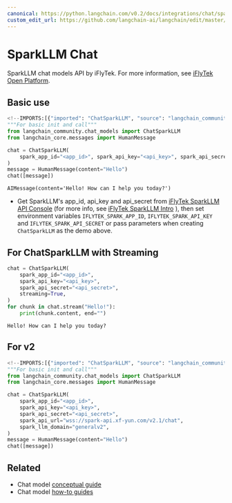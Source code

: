 ```yaml
---
canonical: https://python.langchain.com/v0.2/docs/integrations/chat/sparkllm/
custom_edit_url: https://github.com/langchain-ai/langchain/edit/master/docs/docs/integrations/chat/sparkllm.ipynb
---
```


# SparkLLM Chat

SparkLLM chat models API by iFlyTek. For more information, see [iFlyTek Open Platform](https://www.xfyun.cn/).

## Basic use


```python
<!--IMPORTS:[{"imported": "ChatSparkLLM", "source": "langchain_community.chat_models", "docs": "https://api.python.langchain.com/en/latest/chat_models/langchain_community.chat_models.sparkllm.ChatSparkLLM.html", "title": "SparkLLM Chat"}, {"imported": "HumanMessage", "source": "langchain_core.messages", "docs": "https://api.python.langchain.com/en/latest/messages/langchain_core.messages.human.HumanMessage.html", "title": "SparkLLM Chat"}]-->
"""For basic init and call"""
from langchain_community.chat_models import ChatSparkLLM
from langchain_core.messages import HumanMessage

chat = ChatSparkLLM(
    spark_app_id="<app_id>", spark_api_key="<api_key>", spark_api_secret="<api_secret>"
)
message = HumanMessage(content="Hello")
chat([message])
```



```output
AIMessage(content='Hello! How can I help you today?')
```


- Get SparkLLM's app_id, api_key and api_secret from [iFlyTek SparkLLM API Console](https://console.xfyun.cn/services/bm3) (for more info, see [iFlyTek SparkLLM Intro](https://xinghuo.xfyun.cn/sparkapi) ), then set environment variables `IFLYTEK_SPARK_APP_ID`, `IFLYTEK_SPARK_API_KEY` and `IFLYTEK_SPARK_API_SECRET` or pass parameters when creating `ChatSparkLLM` as the demo above.

## For ChatSparkLLM with Streaming


```python
chat = ChatSparkLLM(
    spark_app_id="<app_id>",
    spark_api_key="<api_key>",
    spark_api_secret="<api_secret>",
    streaming=True,
)
for chunk in chat.stream("Hello!"):
    print(chunk.content, end="")
```
```output
Hello! How can I help you today?
```
## For v2


```python
<!--IMPORTS:[{"imported": "ChatSparkLLM", "source": "langchain_community.chat_models", "docs": "https://api.python.langchain.com/en/latest/chat_models/langchain_community.chat_models.sparkllm.ChatSparkLLM.html", "title": "SparkLLM Chat"}, {"imported": "HumanMessage", "source": "langchain_core.messages", "docs": "https://api.python.langchain.com/en/latest/messages/langchain_core.messages.human.HumanMessage.html", "title": "SparkLLM Chat"}]-->
"""For basic init and call"""
from langchain_community.chat_models import ChatSparkLLM
from langchain_core.messages import HumanMessage

chat = ChatSparkLLM(
    spark_app_id="<app_id>",
    spark_api_key="<api_key>",
    spark_api_secret="<api_secret>",
    spark_api_url="wss://spark-api.xf-yun.com/v2.1/chat",
    spark_llm_domain="generalv2",
)
message = HumanMessage(content="Hello")
chat([message])
```


## Related

- Chat model [conceptual guide](/docs/concepts/#chat-models)
- Chat model [how-to guides](/docs/how_to/#chat-models)